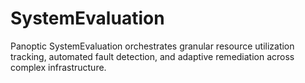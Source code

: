 # SystemEvaluation
Panoptic SystemEvaluation orchestrates granular resource utilization tracking, automated fault detection, and adaptive remediation across complex infrastructure.
